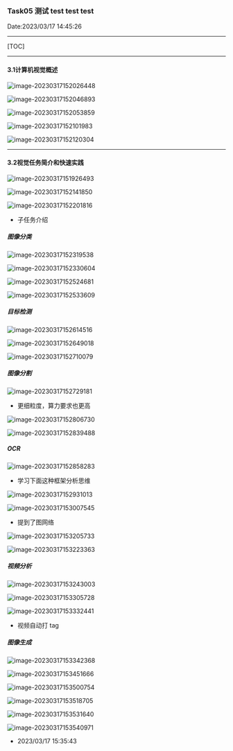### Task05 测试 test test test

Date:2023/03/17 14:45:26

------



[TOC]



------



#### 3.1计算机视觉概述

![image-20230317152026448](D:\TyporaTxt\PicCopy\image-20230317152026448.png)

![image-20230317152046893](D:\TyporaTxt\PicCopy\image-20230317152046893.png)

![image-20230317152053859](D:\TyporaTxt\PicCopy\image-20230317152053859.png)

![image-20230317152101983](D:\TyporaTxt\PicCopy\image-20230317152101983.png)

![image-20230317152120304](D:\TyporaTxt\PicCopy\image-20230317152120304.png)



------



#### 3.2视觉任务简介和快速实践

![image-20230317151926493](D:\TyporaTxt\PicCopy\image-20230317151926493.png)

![image-20230317152141850](D:\TyporaTxt\PicCopy\image-20230317152141850.png)

![image-20230317152201816](D:\TyporaTxt\PicCopy\image-20230317152201816.png)

* 子任务介绍

##### 图像分类

![image-20230317152319538](D:\TyporaTxt\PicCopy\image-20230317152319538.png)

![image-20230317152330604](D:\TyporaTxt\PicCopy\image-20230317152330604.png)

![image-20230317152524681](D:\TyporaTxt\PicCopy\image-20230317152524681.png)

![image-20230317152533609](D:\TyporaTxt\PicCopy\image-20230317152533609.png)

##### 目标检测

![image-20230317152614516](D:\TyporaTxt\PicCopy\image-20230317152614516.png)

![image-20230317152649018](D:\TyporaTxt\PicCopy\image-20230317152649018.png)

![image-20230317152710079](D:\TyporaTxt\PicCopy\image-20230317152710079.png)

##### 图像分割

![image-20230317152729181](D:\TyporaTxt\PicCopy\image-20230317152729181.png)

* 更细粒度，算力要求也更高

![image-20230317152806730](D:\TyporaTxt\PicCopy\image-20230317152806730.png)

![image-20230317152839488](D:\TyporaTxt\PicCopy\image-20230317152839488.png)

##### OCR

![image-20230317152858283](D:\TyporaTxt\PicCopy\image-20230317152858283.png)

* 学习下面这种框架分析思维

![image-20230317152931013](D:\TyporaTxt\PicCopy\image-20230317152931013.png)

![image-20230317153007545](D:\TyporaTxt\PicCopy\image-20230317153007545.png)

* 提到了图网络

![image-20230317153205733](D:\TyporaTxt\PicCopy\image-20230317153205733.png)

![image-20230317153223363](D:\TyporaTxt\PicCopy\image-20230317153223363.png)

##### 视频分析

![image-20230317153243003](D:\TyporaTxt\PicCopy\image-20230317153243003.png)

![image-20230317153305728](D:\TyporaTxt\PicCopy\image-20230317153305728.png)

![image-20230317153332441](D:\TyporaTxt\PicCopy\image-20230317153332441.png)

* 视频自动打 tag

##### 图像生成

![image-20230317153342368](D:\TyporaTxt\PicCopy\image-20230317153342368.png)

![image-20230317153451666](D:\TyporaTxt\PicCopy\image-20230317153451666.png)

![image-20230317153500754](D:\TyporaTxt\PicCopy\image-20230317153500754.png)

![image-20230317153518705](D:\TyporaTxt\PicCopy\image-20230317153518705.png)

![image-20230317153531640](D:\TyporaTxt\PicCopy\image-20230317153531640.png)

![image-20230317153540971](D:\TyporaTxt\PicCopy\image-20230317153540971.png)

* 2023/03/17 15:35:43























